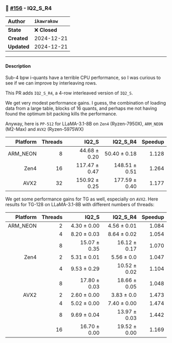 ### 🔀 [#156](https://github.com/ikawrakow/ik_llama.cpp/pull/156) - IQ2_S_R4

| **Author** | `ikawrakow` |
| :--- | :--- |
| **State** | ❌ **Closed** |
| **Created** | 2024-12-21 |
| **Updated** | 2024-12-21 |

---

#### Description

Sub-4 bpw i-quants have a terrible CPU performance, so I was curious to see if we can improve by interleaving rows.

This PR adds `IQ2_S_R4`, a 4-row interleaved version of `IQ2_S`.

We get very modest performance gains. I guess, the combination of loading data from a  large table, blocks of 16 quants, and perhaps me not having found the optimum bit packing kills the performance. 

Anyway, here is `PP-512` for LLaMA-3.1-8B on `Zen4` (Ryzen-7950X), `ARM_NEON` (M2-Max) and `AVX2` (Ryzen-5975WX)

| Platform |  Threads | IQ2_S | IQ2_S_R4 | Speedup |
| ---: | ---: | ---: | ---: | ---: |
| ARM_NEON |  8 |  44.68 ± 0.20  | 50.40 ± 0.18  | 1.128 |
| Zen4            | 16 | 117.47 ± 0.47 | 148.51 ± 0.51  | 1.264 |
| AVX2           | 32 | 150.92 ± 0.25  |  177.59 ± 0.40  | 1.177 |

We get some performance gains for TG as well, especially on `AVX2`.
Here results for TG-128 on LLaMA-3.1-8B with different numbers of threads:

| Platform |  Threads | IQ2_S | IQ2_S_R4 | Speedup |
| ---: | ---: | ---: | ---: | ---: |
| ARM_NEON | 2 |  4.30 ± 0.00   | 4.56 ± 0.01  | 1.084 |
|                      | 4 | 8.20 ± 0.03   | 8.64 ± 0.02 | 1.054 |
|                      | 8 | 15.07 ± 0.35 | 16.12 ± 0.17  | 1.070 |
| Zen4            | 2 |  5.31 ± 0.01  | 5.56 ± 0.0  |  1.047 |
|                      | 4 |  9.53 ± 0.29 | 10.52 ± 0.02  |  1.104 |
|                      | 8 |  17.80 ± 0.03  | 18.66 ± 0.05 |  1.048 |
| AVX2           | 2 | 2.60 ± 0.00  | 3.83 ± 0.0 | 1.473 |
|                     | 4 | 5.02 ± 0.00  |   7.40 ± 0.00  | 1.474 |
|                     | 8 |  9.69 ± 0.04  | 13.97 ± 0.03  | 1.442 |
|                     | 16 |  16.70 ± 0.00 |  19.52 ± 0.00  | 1.169 |